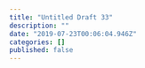 ```yaml
---
title: "Untitled Draft 33"
description: ""
date: "2019-07-23T00:06:04.946Z"
categories: []
published: false
---
```



